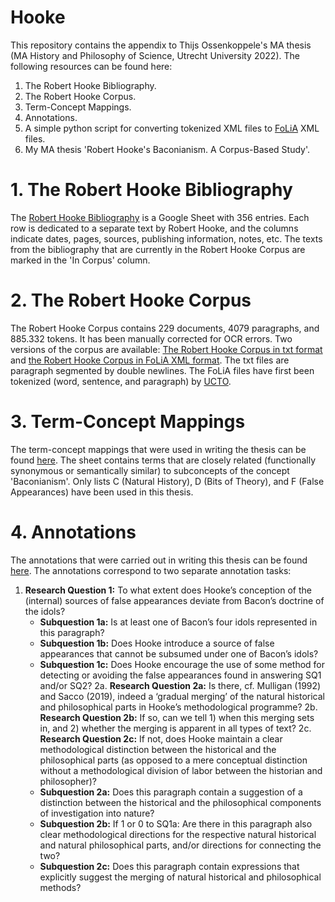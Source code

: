 # Hooke
This repository contains the appendix to Thijs Ossenkoppele's MA thesis (MA History and Philosophy of Science, Utrecht University 2022). The following resources can be found here:
  1. The Robert Hooke Bibliography.
  2. The Robert Hooke Corpus.
  3. Term-Concept Mappings.
  4. Annotations.
  5. A simple python script for converting  tokenized XML files  to [FoLiA](https://proycon.github.io/folia/) XML files.
  6. My MA thesis 'Robert Hooke's Baconianism. A Corpus-Based Study'.
# 1. The Robert Hooke Bibliography
The [Robert Hooke Bibliography](https://docs.google.com/spreadsheets/d/17OXFChkDK9xKA5oxtE6vi-GzYVqKVxd3-gcuD7q9yiw/edit?usp=sharing) is a Google Sheet with 356 entries. Each row is dedicated to a separate text by Robert Hooke, and the columns indicate dates, pages, sources, publishing information, notes, etc. The texts from the bibliography that are currently in the Robert Hooke Corpus are marked in the 'In Corpus' column.
# 2. The Robert Hooke Corpus
The Robert Hooke Corpus contains 229 documents, 4079 paragraphs, and 885.332 tokens. It has been manually corrected for OCR errors. Two versions of the corpus are available: [The Robert Hooke Corpus in txt format](https://drive.google.com/file/d/1TS7fM4wjH-79XxH0rML6zxLSPPXplvXr/view?usp=sharing) and [the Robert Hooke Corpus in FoLiA XML format](https://drive.google.com/file/d/1sMwz98ZPcHkM0pNsbPdUsyfwn2KkNmi0/view?usp=sharing). The txt files are paragraph segmented by double newlines. The FoLiA files have first been tokenized (word, sentence, and paragraph) by [UCTO](https://webservices.cls.ru.nl/ucto).
# 3. Term-Concept Mappings
The term-concept mappings that were used in writing the thesis can be found [here](https://docs.google.com/spreadsheets/d/1srdBZElcMJlUF3-Hl6sdC08Vlv3dehmatInuPUdPd50/edit?usp=sharing). The sheet contains terms that are closely related (functionally synonymous or semantically similar) to subconcepts of the concept 'Baconianism'. Only lists C (Natural History), D (Bits of Theory), and F (False Appearances) have been used in this thesis.
# 4. Annotations
The annotations that were carried out in writing this thesis can be found [here](https://docs.google.com/spreadsheets/d/1bOhLmXqF191UaVrM1yzJ9cyduzuKUldC9jga7nvwzZk/edit?usp=sharing). The annotations correspond to two separate annotation tasks:
1. **Research Question 1:** To what extent does Hooke’s conception of the (internal) sources of false appearances deviate from Bacon’s doctrine of the idols?
   - **Subquestion 1a:** Is at least one of Bacon’s four idols represented in this paragraph?
   - **Subquestion 1b:** Does Hooke introduce a source of false appearances that cannot be subsumed under one of Bacon’s idols?
   - **Subquestion 1c:** Does Hooke encourage the use of some method for detecting or avoiding the false appearances found in answering SQ1 and/or SQ2?
2a. **Research Question 2a:** Is there, cf. Mulligan (1992) and Sacco (2019), indeed a ‘gradual merging’ of the natural historical and philosophical parts in Hooke’s methodological programme?
2b. **Research Question 2b:** If so, can we tell 1) when this merging sets in, and 2) whether the merging is apparent in all types of text?
2c. **Research Question 2c:** If not, does Hooke maintain a clear methodological distinction between the historical and the philosophical parts (as opposed to a mere conceptual distinction without a methodological division of labor between the historian and philosopher)?
   - **Subquestion 2a:** Does this paragraph contain a suggestion of a distinction between the historical and the philosophical components of investigation into nature?
   - **Subquestion 2b:** If 1 or 0 to SQ1a: Are there in this paragraph also clear methodological directions for the respective natural historical and natural philosophical parts, and/or directions for connecting the two?
   - **Subquestion 2c:** Does this paragraph contain expressions that explicitly suggest the merging of natural historical and philosophical methods?

   






